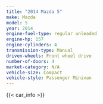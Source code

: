```yaml
---
title: "2014 Mazda 5"
make: Mazda
model: 5
year: 2014
engine-fuel-type: regular unleaded
engine-hp: 157
engine-cylinders: 4
transmission-type: Manual
driven-wheels: Front wheel drive
number-of-doors: 4
market-category: N/A
vehicle-size: Compact
vehicle-style: Passenger Minivan
---
```


{{< car_info >}}
